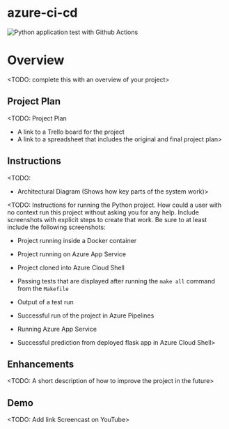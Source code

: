 # azure-ci-cd
![Python application test with Github Actions](https://github.com/sharawy/azure-ci-cd/workflows/Python%20application%20test%20with%20Github%20Actions/badge.svg)

# Overview

<TODO: complete this with an overview of your project>

## Project Plan
<TODO: Project Plan

* A link to a Trello board for the project
* A link to a spreadsheet that includes the original and final project plan>

## Instructions

<TODO:  
* Architectural Diagram (Shows how key parts of the system work)>

<TODO:  Instructions for running the Python project.  How could a user with no context run this project without asking you for any help.  Include screenshots with explicit steps to create that work. Be sure to at least include the following screenshots:


* Project running inside a Docker container

* Project running on Azure App Service

* Project cloned into Azure Cloud Shell

* Passing tests that are displayed after running the `make all` command from the `Makefile`

* Output of a test run

* Successful run of the project in Azure Pipelines

* Running Azure App Service

* Successful prediction from deployed flask app in Azure Cloud Shell> 

## Enhancements

<TODO: A short description of how to improve the project in the future>

## Demo 

<TODO: Add link Screencast on YouTube>


